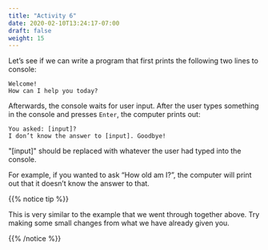 ```yaml
---
title: "Activity 6"
date: 2020-02-10T13:24:17-07:00
draft: false
weight: 15
--- 
```


Let’s see if we can write a program that first prints the following two lines to console:
```
Welcome!
How can I help you today?
```

Afterwards, the console waits for user input. After the user types something in the console and presses `Enter`, the computer prints out:
```
You asked: [input]?
I don’t know the answer to [input]. Goodbye!
```

"[input]" should be replaced with whatever the user had typed into the console. 

For example, if you wanted to ask “How old am I?”, the computer will print out that it doesn’t know the answer to that.

{{% notice tip %}}

This is very similar to the example that we went through together above. Try making some small changes from what we have already given you.

{{% /notice %}}
